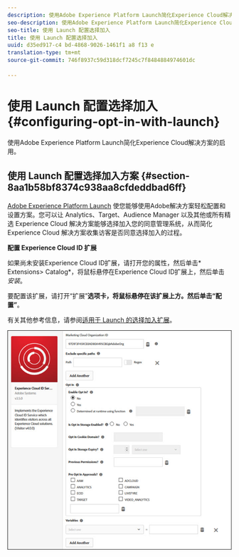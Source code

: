 ```yaml
---
description: 使用Adobe Experience Platform Launch简化Experience Cloud解决方案的启用。
seo-description: 使用Adobe Experience Platform Launch简化Experience Cloud解决方案的启用。
seo-title: 使用 Launch 配置选择加入
title: 使用 Launch 配置选择加入
uuid: d35ed917-c4 bd-4868-9026-1461f1 a8 f13 e
translation-type: tm+mt
source-git-commit: 746f8937c59d318dcf7245c7f8484884974601dc

---
```



# 使用 Launch 配置选择加入 {#configuring-opt-in-with-launch}

使用Adobe Experience Platform Launch简化Experience Cloud解决方案的启用。

## 使用 Launch 配置选择加入方案 {#section-8aa1b58bf8374c938aa8cfdeddbad6ff}

[Adobe Experience Platform Launch](https://docs.adobelaunch.com/) 使您能够使用Adobe解决方案轻松配置和设置方案。您可以让 Analytics、Target、Audience Manager 以及其他或所有精选 Experience Cloud 解决方案能够选择加入您的同意管理系统，从而简化 Experience Cloud 解决方案收集访客是否同意选择加入的过程。

**配置 Experience Cloud ID 扩展**

如果尚未安装Experience Cloud ID扩展，请打开您的属性，然后单击* Extensions&gt; Catalog*，将鼠标悬停在Experience Cloud ID扩展上，然后单击 *安装*。

要配置该扩展，请打开“扩展”**选项卡，将鼠标悬停在该扩展上方。然后单击“配置”**。

有关其他参考信息，请参阅[适用于 Launch 的选择加入扩展](https://docs.adobelaunch.com/extension-reference/web/experience-cloud-id-service-extension)。

![](assets/optin-launch.jpg)

